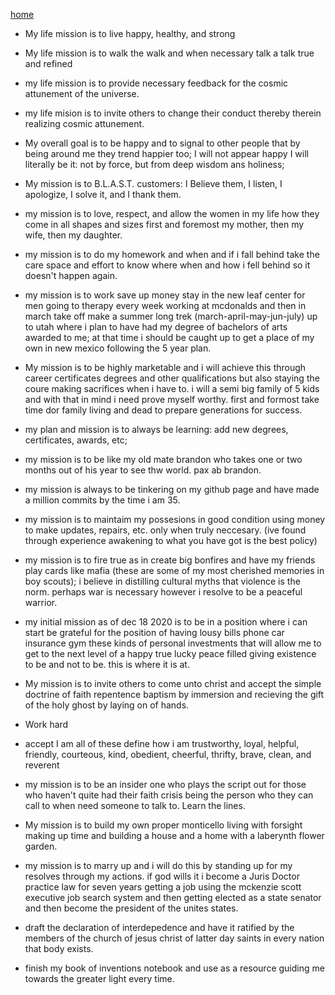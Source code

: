 [home](justinmovickthemovie.github.io/README.md)

* My life mission is to live happy, healthy, and strong
* My life mission is to walk the walk and when necessary talk a talk true and refined
* my life mission is to provide necessary feedback for the cosmic attunement of the universe.
* my life mision is to invite others to change their conduct thereby therein realizing cosmic attunement.
* My overall goal is to be happy and to signal to other people that by being around me they trend happier too; I will not appear happy I will literally be it: not by force, but from deep wisdom ans holiness; 
* My mission is to B.L.A.S.T. customers: I Believe them, I listen, I apologize, I solve it, and I thank them.
* my mission is to love, respect, and allow the women in my life how they come in all shapes and sizes first and foremost my mother, then my wife, then my daughter.
* my mission is to do my homework and when and if i fall behind take the care space and effort to know where when and how i fell behind so it doesn't happen again.

* <strikethrough>my mission is to work save up money stay in the new leaf center for men going to therapy every week working at mcdonalds and then in march take off make a summer long trek (march-april-may-jun-july) up to utah where i plan to have had my degree of bachelors of arts awarded to me; at that time i should be caught up to get a place of my own in new mexico following the 5 year plan.</strikethrough>

* My mission is to be highly marketable and i will achieve this through career certificates degrees and other qualifications but also staying the coure making sacrifices when i have to. i will a semi big family of 5 kids and with that in mind i need prove myself worthy. first and formost take time dor family living and dead to prepare generations for success.

* my plan and mission is to always be learning: add new degrees, certificates, awards, etc;

* my mission is to be like my old mate brandon who takes one or two months out of his year to see thw world. pax ab brandon.

* my mission is always to be tinkering on my github page and have made a million commits by the time i am 35.

* my mission is to maintaim my possesions in good condition using money to make updates, repairs, etc. only when truly neccesary. (ive found through experience awakening to what you have got is the best policy)


* my mission is to fire true as in create big bonfires and have my friends play cards like mafia (these are some of my most cherished memories in boy scouts); i believe in distilling cultural myths that violence is the norm. perhaps war is necessary however i resolve to be a peaceful warrior.

* my initial mission as of dec 18 2020 is to be in a position where i can start be grateful for the position of having lousy bills phone car insurance gym these kinds of personal investments that will allow me to get to the next level of a happy true lucky peace filled giving existence to be and not to be. this is where it is at.

* My mission is to invite others to come unto christ and accept the simple doctrine of faith repentence baptism by immersion and recieving the gift of the holy ghost by laying on of hands.

* Work hard

* accept I am all of these define how i am trustworthy, loyal, helpful, friendly, courteous, kind, obedient, cheerful, thrifty, brave, clean, and reverent

* my mission is to be an insider one who plays the script out for those who haven't quite had their faith crisis being the person who they can call to when need someone to talk to. Learn the lines.

* My mission is to build my own proper monticello living with forsight making up time and building a house and a home with a laberynth flower garden.

* my mission is to marry up and i will do this by standing up for my resolves through my actions. if god wills it i become a Juris Doctor practice law for seven years getting a job using the mckenzie scott executive job search system and then getting elected as a state senator and then become the president of the unites states.

* draft the declaration of interdepedence and have it ratified by the members of the church of jesus christ of latter day saints in every nation that body exists.

* finish my book of inventions notebook and use as a resource guiding me towards the greater light every time.

